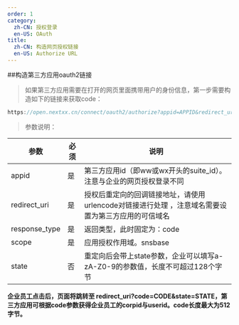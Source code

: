 ```yaml
---
order: 1
category:
  zh-CN: 授权登录
  en-US: OAuth
title: 
  zh-CN: 构造网页授权链接
  en-US: Authorize URL
---
```


##构造第三方应用oauth2链接

>如果第三方应用需要在打开的网页里面携带用户的身份信息，第一步需要构造如下的链接来获取code：
```js
https://open.nextxx.cn/connect/oauth2/authorize?appid=APPID&redirect_uri=REDIRECT_URI&response_type=code&scope=SCOPE&state=STATE#wechat_redirect
```

>参数说明：

|参数 | 必须 | 说明 |
| -------- | -------- |-------------------------------------------- |
|appid | 是 | 第三方应用id（即ww或wx开头的suite_id）。注意与企业的网页授权登录不同|
|redirect_uri | 是 | 授权后重定向的回调链接地址，请使用urlencode对链接进行处理 ，注意域名需要设置为第三方应用的可信域名|
|response_type | 是 | 返回类型，此时固定为：code|
|scope | 是 | 应用授权作用域。snsbase |
|state | 否 | 重定向后会带上state参数，企业可以填写a-zA-Z0-9的参数值，长度不可超过128个字节|

**企业员工点击后，页面将跳转至 redirect_uri?code=CODE&state=STATE，第三方应用可根据code参数获得企业员工的corpid与userid。code长度最大为512字节。**
